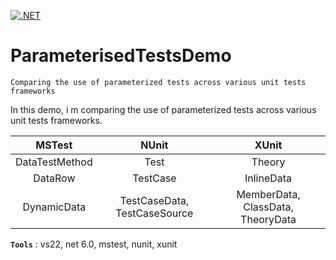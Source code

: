 [![.NET](https://github.com/aimenux/ParameterisedTestsDemo/actions/workflows/ci.yml/badge.svg?branch=main)](https://github.com/aimenux/ParameterisedTestsDemo/actions/workflows/ci.yml)

# ParameterisedTestsDemo
```
Comparing the use of parameterized tests across various unit tests frameworks
```

In this demo, i m comparing the use of parameterized tests across various unit tests frameworks.

| MSTest | NUnit | XUnit |
|:-:|:-:|:-:|
| DataTestMethod  | Test | Theory |
| DataRow  | TestCase | InlineData |
| DynamicData  | TestCaseData, TestCaseSource | MemberData, ClassData, TheoryData |

**`Tools`** : vs22, net 6.0, mstest, nunit, xunit